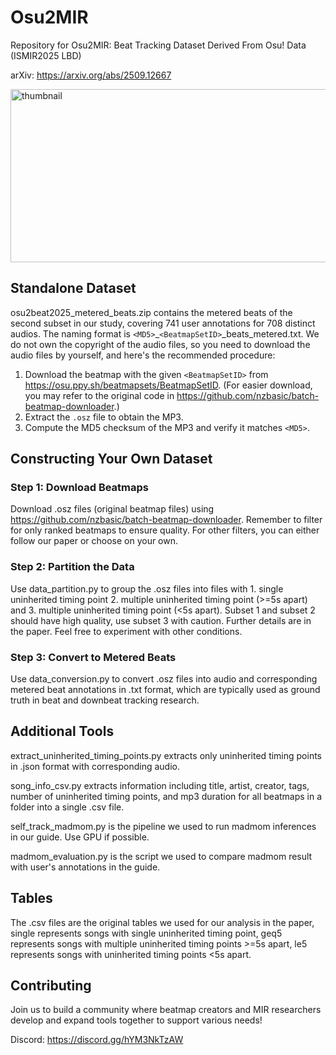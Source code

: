# Osu2MIR

Repository for Osu2MIR: Beat Tracking Dataset Derived From Osu! Data (ISMIR2025 LBD)

arXiv: https://arxiv.org/abs/2509.12667

<img width="680" height="277" alt="thumbnail" src="https://github.com/user-attachments/assets/12fcc65d-6b9c-43a3-b0cf-9ae07aada290" />



## Standalone Dataset

osu2beat2025_metered_beats.zip contains the metered beats of the second subset in our study, covering 741 user annotations for 708 distinct audios. The naming format is `<MD5>`_`<BeatmapSetID>`_beats_metered.txt. We do not own the copyright of the audio files, so you need to download the audio files by yourself, and here's the recommended procedure:

1. Download the beatmap with the given `<BeatmapSetID>` from https://osu.ppy.sh/beatmapsets/BeatmapSetID. (For easier download, you may refer to the original code in https://github.com/nzbasic/batch-beatmap-downloader.)
2. Extract the `.osz` file to obtain the MP3.
3. Compute the MD5 checksum of the MP3 and verify it matches `<MD5>`.


## Constructing Your Own Dataset

### Step 1: Download Beatmaps

Download .osz files (original beatmap files) using https://github.com/nzbasic/batch-beatmap-downloader. Remember to filter for only ranked beatmaps to ensure quality. For other filters, you can either follow our paper or choose on your own.

### Step 2: Partition the Data

Use data_partition.py to group the .osz files into files with 1. single uninherited timing point 2. multiple uninherited timing point (>=5s apart) and 3. multiple uninherited timing point (<5s apart). Subset 1 and subset 2 should have high quality, use subset 3 with caution. Further details are in the paper. Feel free to experiment with other conditions.

### Step 3: Convert to Metered Beats

Use data_conversion.py to convert .osz files into audio and corresponding metered beat annotations in .txt format, which are typically used as ground truth in beat and downbeat tracking research.

## Additional Tools

extract_uninherited_timing_points.py extracts only uninherited timing points in .json format with corresponding audio.

song_info_csv.py extracts information including title, artist, creator, tags, number of uninherited timing points, and mp3 duration for all beatmaps in a folder into a single .csv file.

self_track_madmom.py is the pipeline we used to run madmom inferences in our guide. Use GPU if possible.

madmom_evaluation.py is the script we used to compare madmom result with user's annotations in the guide.

## Tables

The .csv files are the original tables we used for our analysis in the paper, single represents songs with single uninherited timing point, geq5 represents songs with multiple uninherited timing points >=5s apart, le5 represents songs with uninherited timing points <5s apart.

## Contributing

Join us to build a community where beatmap creators and MIR researchers develop and expand tools together to support various needs!

Discord: https://discord.gg/hYM3NkTzAW
